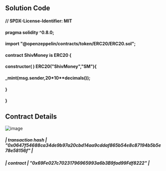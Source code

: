 ## Solution Code
#### // SPDX-License-Identifier: MIT
#### pragma solidity  ^0.8.0;

#### import "@openzeppelin/contracts/token/ERC20/ERC20.sol";

#### contract ShivMoney is ERC20 {
####    constructor( ) ERC20("ShivMoney","SM"){
####        _mint(msg.sender,20*10**decimals());
####    }
#### } 

## Contract Details
![image](https://user-images.githubusercontent.com/102198997/232037330-fe174f87-2081-449d-8238-1aaab9b69600.png)

##### | transaction hash  | "0x0647f54688ca34de9b97a20cbd14aa9cddaf865b54e8c87194b5b5e78e58156f"  |
##### | contract          | "0x69Fe027c70231796965993a6b3B9fad99Fdf8222"                          |
